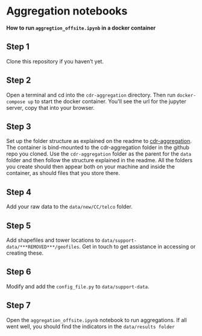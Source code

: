 # Aggregation notebooks

**How to run `aggregtion_offsite.ipynb` in a docker container**


## Step 1
Clone this repository if you haven’t yet.

## Step 2
Open a terminal and cd into the `cdr-aggregation` directory. Then run `docker-compose up` to start the docker container. You'll see the url for the jupyter server, copy that into your browser.

## Step 3
Set up the folder structure as explained on the readme to [cdr-aggregation](https://github.com/worldbank/covid-mobile-data/tree/master/cdr-aggregation). The container is bind-mounted to the cdr-aggregation folder in the github repo you cloned. Use the `cdr-aggregation` folder as the parent for the `data` folder and then follow the structure explained in the readme. All the folders you create should then appear both on your machine and inside the container, as should files that you store there.

## Step 4
Add your raw data to the `data/new/CC/telco` folder.

## Step 5
Add shapefiles and tower locations to `data/support-data/***REMOVED***/geofiles`. Get in touch to get assistance in accessing or creating these.

## Step 6
Modify and add the `config_file.py` to `data/support-data`. 

## Step 7
Open the `aggregation_offsite.ipynb` notebook to run aggregations. If all went well, you should find the indicators in the `data/results folder`
